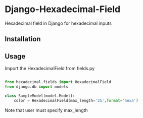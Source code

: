 # Django-Hexadecimal-Field
Hexadecimal field in Django for hexadecimal inputs

## Installation

## Usage
Import the HexadecimalField from fields.py 

```python

from hexadecimal.fields import HexadecimalField
from django.db import models

class SampleModel(model.Model):
    color = HexadecimalField(max_length='25',format='hexa')

```
Note that user must specify max_length
